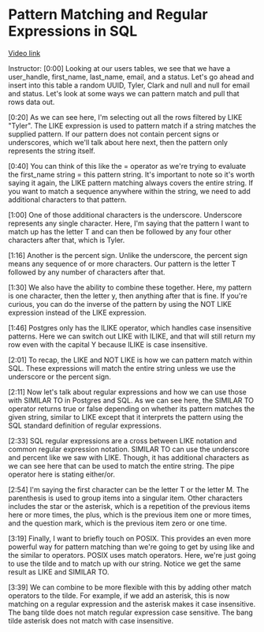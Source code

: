 # Pattern Matching and Regular Expressions in SQL

[Video link](https://www.egghead.io/lessons/postgresql-pattern-matching-and-regular-expressions-in-sql)

Instructor: [0:00] Looking at our users tables, we see that we have a user_handle, first_name, last_name, email, and a status. Let's go ahead and insert into this table a random UUID, Tyler, Clark and null and null for email and status. Let's look at some ways we can pattern match and pull that rows data out.

[0:20] As we can see here, I'm selecting out all the rows filtered by LIKE "Tyler". The LIKE expression is used to pattern match if a string matches the supplied pattern. If our pattern does not contain percent signs or underscores, which we'll talk about here next, then the pattern only represents the string itself.

[0:40] You can think of this like the = operator as we're trying to evaluate the first_name string = this pattern string. It's important to note so it's worth saying it again, the LIKE pattern matching always covers the entire string. If you want to match a sequence anywhere within the string, we need to add additional characters to that pattern.

[1:00] One of those additional characters is the underscore. Underscore represents any single character. Here, I'm saying that the pattern I want to match up has the letter T and can then be followed by any four other characters after that, which is Tyler.

[1:16] Another is the percent sign. Unlike the underscore, the percent sign means any sequence of  or more characters. Our pattern is the letter T followed by any number of characters after that.

[1:30] We also have the ability to combine these together. Here, my pattern is one character, then the letter y, then anything after that is fine. If you're curious, you can do the inverse of the pattern by using the NOT LIKE expression instead of the LIKE expression.

[1:46] Postgres only has the ILIKE operator, which handles case insensitive patterns. Here we can switch out LIKE with ILIKE, and that will still return my row even with the capital Y because ILIKE is case insensitive.

[2:01] To recap, the LIKE and NOT LIKE is how we can pattern match within SQL. These expressions will match the entire string unless we use the underscore or the percent sign.

[2:11] Now let's talk about regular expressions and how we can use those with SIMILAR TO in Postgres and SQL. As we can see here, the SIMILAR TO operator returns true or false depending on whether its pattern matches the given string, similar to LIKE except that it interprets the pattern using the SQL standard definition of regular expressions.

[2:33] SQL regular expressions are a cross between LIKE notation and common regular expression notation. SIMILAR TO can use the underscore and percent like we saw with LIKE. Though, it has additional characters as we can see here that can be used to match the entire string. The pipe operator here is stating either/or.

[2:54] I'm saying the first character can be the letter T or the letter M. The parenthesis is used to group items into a singular item. Other characters includes the star or the asterisk, which is a repetition of the previous items here or more times, the plus, which is the previous item one or more times, and the question mark, which is the previous item zero or one time.

[3:19] Finally, I want to briefly touch on POSIX. This provides an even more powerful way for pattern matching than we're going to get by using like and the similar to operators. POSIX uses match operators. Here, we're just going to use the tilde and to match up with our string. Notice we get the same result as LIKE and SIMILAR TO.

[3:39] We can combine to be more flexible with this by adding other match operators to the tilde. For example, if we add an asterisk, this is now matching on a regular expression and the asterisk makes it case insensitive. The bang tilde does not match regular expression case sensitive. The bang tilde asterisk does not match with case insensitive.
